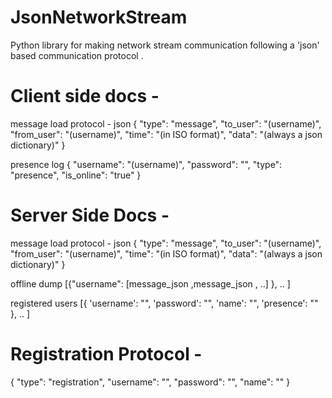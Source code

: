 # JsonNetworkStream
Python library for making network stream communication following a 'json' based communication protocol .

# Client side docs - 

message load protocol - json
{ "type": "message",
  "to_user": "(username)",
  "from_user": "(username)",
  "time": "(in ISO format)", 
  "data": "(always a json dictionary)"
  }

presence log
{ "username": "(username)",
  "password": "",
  "type": "presence",
  "is_online": "true" }



# Server Side Docs - 


message load protocol - json
{ "type": "message",
  "to_user": "(username)",
  "from_user": "(username)",
  "time": "(in ISO format)", 
  "data": "(always a json dictionary)"
  }

offline dump
[{"username": [message_json ,message_json , ..]
	}, ..
]

registered users
[{ 'username': "",
	'password': "",
	'name': "",
	'presence': ""
	}, ..
]


# Registration Protocol - 

{ "type": "registration",
  "username": "",
  "password": "",
  "name": ""
  }
